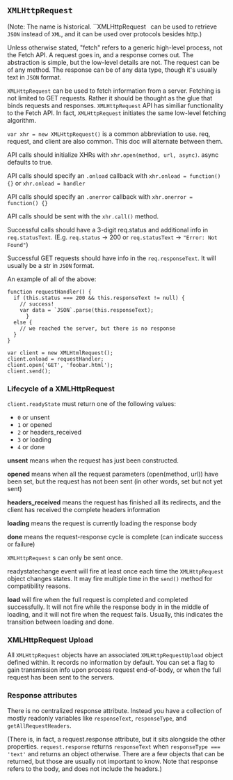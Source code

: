 ## `XMLHttpRequest` 

(Note: The name is historical. ``XMLHttpRequest` ` can be used to retrieve `JSON` instead of `XML`, and it can be used over protocols besides http.)

Unless otherwise stated, "fetch" refers to a generic high-level process, not the Fetch API. A request goes in, and a response comes out. The abstraction is simple, but the low-level details are not. The request can be of any method. The response can be of any data type, though it's usually text in `JSON` format.

`XMLHttpRequest`  can be used to fetch information from a server. Fetching is not limited to GET requests. Rather it should be thought as the glue that binds requests and responses. `XMLHttpRequest`  API has similiar functionality to the Fetch API. In fact, `XMLHttpRequest`  initiates the same low-level fetching algorithm.

`var xhr = new XMLHttpRequest()` is a common abbreviation to use. req, request, and client are also common. This doc will alternate between them.

API calls should initialize XHRs with `xhr.open(method, url, async)`. async defaults to true. 

API calls should specify an `.onload` callback with `xhr.onload = function() {}` or `xhr.onload = handler`

API calls should specify an `.onerror` callback with `xhr.onerror = function() {}`

API calls should be sent with the `xhr.call()` method.

Successful calls should have a 3-digit req.status and additional info in `req.statusText`. (E.g. `req.status` -> 200 or `req.statusText` -> `"Error: Not Found"`)

Successful GET requests should have info in the `req.responseText`. It will usually be a str  in `JSON` format.

An example of all of the above:

    function requestHandler() {
      if (this.status === 200 && this.responseText != null) {
        // success!
        var data = `JSON`.parse(this.responseText);
          }
      else {
        // we reached the server, but there is no response
      }
    }
    
    var client = new XMLHtmlRequest();
    client.onload = requestHandler;
    client.open('GET', 'foobar.html');
    client.send();

### Lifecycle of a XMLHttpRequest

`client.readyState` must return one of the following values:

- `0` or unsent
- `1` or opened
- `2` or headers_received
- `3` or loading
- `4` or done

**unsent** means when the request has just been constructed.

**opened** means when all the request parameters (open(method, url)) have been set, but the request has not been sent (in other words, set but not yet sent)

**headers_received** means the request has finished all its redirects, and the client has received the complete headers information

**loading** means the request is currently loading the response body

**done** means the request-response cycle is complete (can indicate success or failure)

`XMLHttpRequest` s can only be sent once. 

readystatechange event will fire at least once each time the `XMLHttpRequest`  object changes states. It may fire multiple time in the `send()` method for compatibility reasons.

**load** will fire when the full request is completed and completed successfully. It will not fire while the response body in in the middle of loading, and it will not fire when the request fails. Usually, this indicates the transition between loading and done.

### XMLHttpRequest Upload

All `XMLHttpRequest`  objects have an associated `XMLHttpRequestUpload` object defined within. It records no information by default. You can set a flag to gain transmission info upon process request end-of-body, or when the full request has been sent to the servers.

### Response attributes

There is no centralized response attribute. Instead you have a collection of mostly readonly variables like `responseText`, `responseType`, and `getAllRequestHeaders`.

(There is, in fact, a request.response attribute, but it sits alongside the other properties. `request.response` returns `responseText` when `responseType === 'text'` and returns an object otherwise. There are a few objects that can be returned, but those are usually not important to know. Note that response refers to the body, and does not include the headers.)

